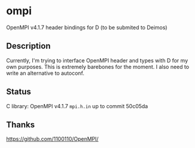 # ompi
OpenMPI v4.1.7 header bindings for D (to be submited to Deimos)

## Description
Currently, I'm trying to interface OpenMPI header and types with D for my own purposes. This is extremely barebones for the moment. 
I also need to write an alternative to autoconf.

## Status

C library: OpenMPI v4.1.7 ``mpi.h.in`` up to commit 50c05da

## Thanks
https://github.com/1100110/OpenMPI/

